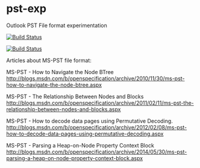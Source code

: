 # pst-exp
Outlook PST File format experimentation

[![Build Status](https://travis-ci.org/farnulfo/pst-exp.svg?branch=master)](https://travis-ci.org/farnulfo/pst-exp)

[![Build Status](https://sonarqube.com/api/badges/gate?key=org.pipoware%3Apst-exp)](https://sonarqube.com/dashboard/index?id=org.pipoware%3Apst-exp)

Articles about MS-PST file format:

MS-PST - How to Navigate the Node BTree
http://blogs.msdn.com/b/openspecification/archive/2010/11/30/ms-pst-how-to-navigate-the-node-btree.aspx

MS-PST - The Relationship Between Nodes and Blocks
http://blogs.msdn.com/b/openspecification/archive/2011/02/11/ms-pst-the-relationship-between-nodes-and-blocks.aspx

MS-PST - How to decode data pages using Permutative Decoding.
http://blogs.msdn.com/b/openspecification/archive/2012/02/08/ms-pst-how-to-decode-data-pages-using-permutative-decoding.aspx

MS-PST - Parsing a Heap-on-Node Property Context Block
http://blogs.msdn.com/b/openspecification/archive/2014/05/30/ms-pst-parsing-a-heap-on-node-property-context-block.aspx
